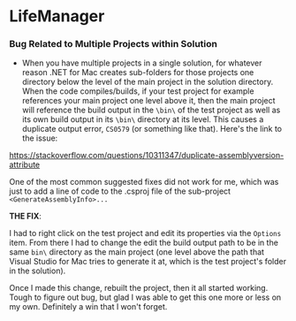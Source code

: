 # LifeManager

### Bug Related to Multiple Projects within Solution
- When you have multiple projects in a single solution, for whatever reason .NET for Mac creates sub-folders for those projects one directory below the level of the main project in the solution directory.  When the code compiles/builds, if your test project for example references your main project one level above it, then the main project will reference the build output in the `\bin\` of the test project as well as its own build output in its `\bin\` directory at its level.  This causes a duplicate output error, `CS0579` (or something like that).  Here's the link to the issue:

https://stackoverflow.com/questions/10311347/duplicate-assemblyversion-attribute

One of the most common suggested fixes did not work for me, which was just to add a line of code to the .csproj file of the sub-project `<GenerateAssemblyInfo>...`

**THE FIX**:

I had to right click on the test project and edit its properties via the `Options` item.  From there I had to change the edit the build output path to be in the same `bin\` directory as the main project (one level above the path that Visual Studio for Mac tries to generate it at, which is the test project's folder in the solution).

Once I made this change, rebuilt the project, then it all started working.  Tough to figure out bug, but glad I was able to get this one more or less on my own.  Definitely a win that I won't forget.
